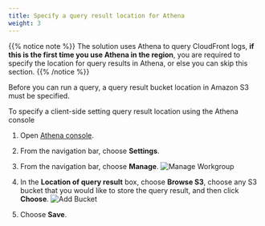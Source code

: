 ```yaml
---
title: Specify a query result location for Athena
weight: 3
---
```



{{% notice note %}}
The solution uses Athena to query CloudFront logs, **if this is the first time you use Athena in the region**, you are required to specify the location for query results in Athena, or else you can skip this section.
{{% /notice %}}
      
      


Before you can run a query, a query result bucket location in Amazon S3 must be specified.

To specify a client-side setting query result location using the Athena console

1. Open [Athena console](https://us-east-1.console.aws.amazon.com/athena/home?region=us-east-1#/query-editor/settings).

2. From the navigation bar, choose **Settings**.
3. From the navigation bar, choose **Manage**.
   ![Manage Workgroup](/images/workgroup_manage.png)

4. In the **Location of query result** box, choose **Browse S3**, choose any S3 bucket that you would like to store the query result, and then click **Choose**.
   ![Add Bucket](/images/add_bucket.png)

5. Choose **Save**.

